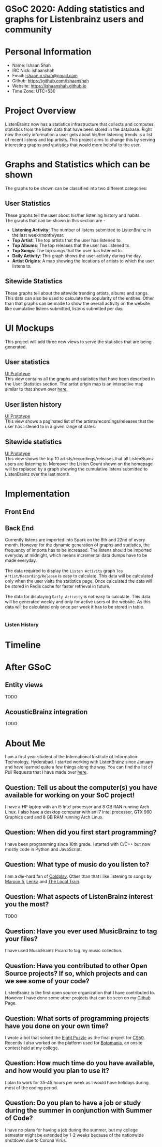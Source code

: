 # GSoC 2020: Adding statistics and graphs for Listenbrainz users and community

# Personal Information
- Name: Ishaan Shah
- IRC Nick: ishaanshah
- Email: ishaan.n.shah@gmail.com
- Github: https://github.com/ishaanshah
- Website: https://ishaanshah.github.io
- Time Zone: UTC+530

# Project Overview
ListenBrainz now has a statistics infrastructure that collects and computes statistics from the listen data that have been stored in the database. Right now the only information a user gets about his/her listening trends is a list of recent listens and top artists. This project aims to change this by serving interesting graphs and statistics that would more helpful to the user.

# Graphs and Statistics which can be shown
The graphs to be shown can be classified into two different categories:

## User Statistics
These graphs tell the user about his/her listening history and habits.<br>
The graphs that can be shown in this section are -
- **Listening Activity**: The number of listens submitted to ListenBrainz in the last week/month/year.
- **Top Artist**: The top artists that the user has listened to.
- **Top Albums**: The top releases that the user has listened to.
- **Top Songs**: The top songs that the user has listened to.
- **Daily Activity**: This graph shows the user activity during the day.
- **Artist Origins**: A map showing the locations of artists to which the user listens to.

## Sitewide Statistics
These graphs tell about the sitewide trending artists, albums and songs. This data can also be used to calculate the popularity of the entities. Other than that graphs can be made to show the overall activity on the website like cumulative listens submitted, listens submitted per day.

# UI Mockups
This project will add three new views to serve the statistics that are being generated.

## User statistics
[UI Prototype](https://www.figma.com/proto/qXJTaGsrjmzBFVztScyINF/Stats?node-id=2%3A3&scaling=min-zoom)<br>
This view contains all the graphs and statistics that have been described in the User Statistics section. The artist origin map is an interactive map similar to that shown over [here](https://geoffboeing.com/share/projects/leaflet-lastfm-artists/lastfm-artists-map.html).

## User listen history
[UI Prototype](https://www.figma.com/proto/3ugc7cWUAlKqBawNVOnoSU/History?scaling=min-zoom&node-id=1%3A2)<br>
This view shows a paginated list of the artists/recordings/releases that the user has listened to in a given range of dates.

## Sitewide statistics
[UI Prototype](https://www.figma.com/proto/paVt1kzikbX17DjYpsRNQ5/Statistics?scaling=min-zoom&node-id=2%3A0)<br>
This view shows the top 10 artists/recordings/releases that all ListenBrainz users are listening to. Moreover the Listen Count shown on the homepage will be replaced by a graph showing the cumulative listens submitted to ListenBrainz over the last month.

# Implementation

## Front End

## Back End
Currently listens are imported into Spark on the 8th and 22nd of every month. However for the dynamic generation of graphs and statistics, the frequency of imports has to be increased. The listens should be imported everyday at midnight, which means incremental data dumps have to be made everyday.<br><br>
The data required to display the `Listen Activity` graph `Top Artist/Recording/Release` is easy to calculate. This data will be calculated only when the user visits the statistics page. Once calculated the data will be stored in Redis cache for faster retrieval in future.<br><br>
The data for displaying `Daily Activity` is not easy to calculate. This data will be generated weekly and only for active users of the website. As this data will be calculated only once per week it has to be stored in table.<br><br>

### Listen History

# Timeline

# After GSoC
## Entity views
TODO
## AcousticBrainz integration
TODO

# About Me
I am a first year student at the International Institute of Information Technology, Hyderabad. I started working with ListenBrainz since January and have learned quite a few things along the way. You can find the list of Pull Requests that I have made over [here](https://github.com/metabrainz/listenbrainz-server/pulls?q=author%3Aishaanshah).

## Question: Tell us about the computer(s) you have available for working on your SoC project!
I have a HP laptop with an i5 Intel processor and 8 GB RAN running Arch Linux. I also have a desktop computer with an i7 Intel processor, GTX 960 Graphics card and 8 GB RAM running Arch Linux.

## Question: When did you first start programming?
I have been programming since 10th grade. I started with C/C++ but now mostly code in Python and JavaScript.

## Question: What type of music do you listen to?
I am a die-hard fan of [Coldplay](https://www.coldplay.com). Other than that I like listening to songs by [Maroon 5](https://maroon5.com), [Lenka](https://lenkamusic.com) and [The Local Train](https://www.facebook.com/TheLocalTrain/).

## Question: What aspects of ListenBrainz interest you the most?
TODO

## Question: Have you ever used MusicBrainz to tag your files?
I have used MusicBrainz Picard to tag my music collection.

## Question: Have you contributed to other Open Source projects? If so, which projects and can we see some of your code?
ListenBrainz is the first open source organization that I have contributed to. However I have done some other projects that can be seen on my [Github](https://github.com/ishaanshah) Page.

## Question: What sorts of programming projects have you done on your own time?
I wrote a bot that solved the [Eight Puzzle](https://github.com/ishaanshah/Eight-Solver) as the final project for [CS50](cs50.harvard.edu). Recently I also worked on the platform used for [Botomania](https://github.com/arpan-dasgupta/botomania-felicity-2020), an onsite contest held at my college.

## Question: How much time do you have available, and how would you plan to use it?
I plan to work for 35-45 hours per week as I would have holidays during most of the coding period.

## Question: Do you plan to have a job or study during the summer in conjunction with Summer of Code?
I have no plans for having a job during the summer, but my college semester might be extended by 1-2 weeks because of the nationwide shutdown due to Corona Virus.

